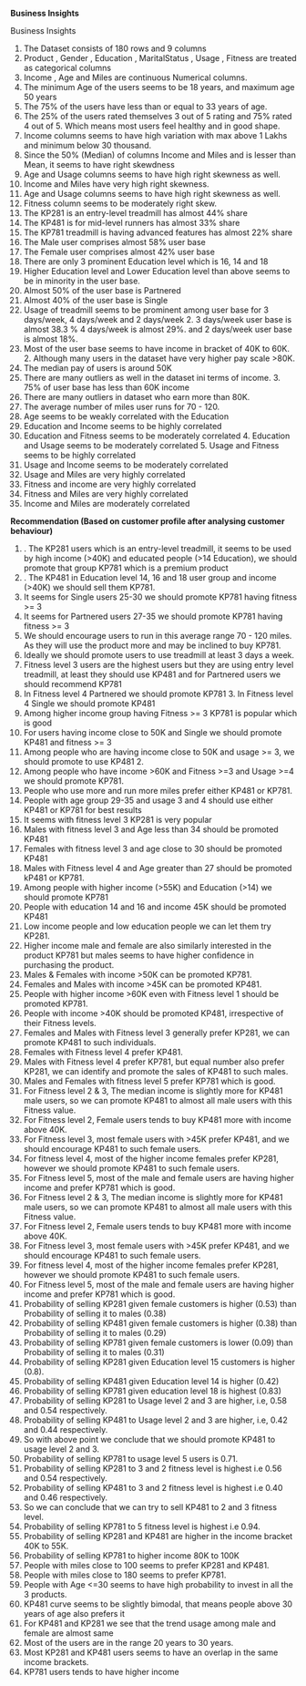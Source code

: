 **Business Insights**

Business Insights

1. The Dataset consists of 180 rows and 9 columns
2. Product , Gender , Education , MaritalStatus , Usage , Fitness are treated as categorical columns
3. Income , Age and Miles are continuous Numerical columns.
4. The minimum Age of the users seems to be 18 years, and maximum age 50 years
5. The 75% of the users have less than or equal to 33 years of age.
6.  The 25% of the users rated themselves 3 out of 5 rating and 75% rated 4 out of 5. Which means most users feel healthy and in good shape.
7. Income columns seems to have high variation with max above 1 Lakhs and minimum below 30 thousand.
8.  Since the 50% (Median) of columns Income and Miles and is lesser than Mean, it seems to have right skewdness
9.  Age and Usage columns seems to have high right skewness as well.
10. Income and Miles have very high right skewness.  
11. Age and Usage columns seems to have high right skewness as well. 
12. Fitness column seems to be moderately right skew.
13. The KP281 is an entry-level treadmill has almost 44% share  
14. The KP481 is for mid-level runners has almost 33% share  
15. The KP781 treadmill is having advanced features has almost 22% share
16. The Male user comprises almost 58% user base  
17. The Female user comprises almost 42% user base
18. There are only 3 prominent Education level which is 16, 14 and 18  
19. Higher Education level and Lower Education level than above seems to be in minority in the user base.
20. Almost 50% of the user base is Partnered 
21. Almost 40% of the user base is Single
22. Usage of treadmill seems to be prominent among user base for 3 days/week, 4 days/week and 2 days/week 2. 3 days/week user base is almost 38.3 %  4 days/week is almost 29%.  and  2 days/week user base is almost 18%.
23. Most of the user base seems to have income in bracket of 40K to 60K. 2. Although many users in the dataset have very higher pay scale >80K.
24. The median pay of users is around 50K  
25. There are many outliers as well in the dataset ini terms of income. 3. 75% of user base has less than 60K income  
26. There are many outliers in dataset who earn more than 80K.
27. The average number of miles user runs for 70 - 120.  
28. Age seems to be weakly correlated with the Education  
29. Education and Income seems to be highly correlated  
30. Education and Fitness seems to be moderately correlated 4. Education and Usage seems to be moderately correlated 5. Usage and Fitness seems to be highly correlated  
31. Usage and Income seems to be moderately correlated  
32. Usage and Miles are very highly correlated  
33. Fitness and income are very highly correlated  
34. Fitness and Miles are very highly correlated
35. Income and Miles are moderately correlated

**Recommendation (Based on customer profile after analysing customer behaviour)**


1. . The KP281 users which is an entry-level treadmill, it seems to be used by high income (>40K) and educated people (>14 Education), we should promote that group KP781 which is a premium product
2. . The KP481 in Education level 14, 16 and 18 user group and income (>40K) we should sell them KP781.
3. It seems for Single users 25-30 we should promote KP781 having fitness >= 3  
4. It seems for Partnered users 27-35 we should promote KP781 having fitness >= 3
5. We should encourage users to run in this average range 70 - 120 miles. As they will use the product more and may be inclined to buy KP781.
6. Ideally we should promote users to use treadmill at least 3 days a week.
7. Fitness level 3 users are the highest users but they are using entry level treadmill, at least they should use KP481 and for Partnered users we should recommend KP781
8. In Fitness level 4 Partnered we should promote KP781 3. In Fitness level 4 Single we should promote KP481
9. Among higher income group having Fitness >= 3 KP781 is popular which is good  
10. For users having income close to 50K and Single we should promote KP481 and fitness >= 3
11. Among people who are having income close to 50K and usage >= 3, we should promote to use KP481 2. 
12. Among people who have income >60K and Fitness >=3 and Usage >=4 we should promote KP781.
13. People who use more and run more miles prefer either KP481 or KP781.
14. People with age group 29-35 and usage 3 and 4 should use either KP481 or KP781 for best results
15. It seems with fitness level 3 KP281 is very popular
16. Males with fitness level 3 and Age less than 34 should be promoted KP481 
17. Females with fitness level 3 and age close to 30 should be promoted KP481  
18. Males with Fitness level 4 and Age greater than 27 should be promoted kP481 or KP781.
19. Among people with higher income (>55K) and Education (>14) we should promote KP781 
20. People with education 14 and 16 and income 45K should be promoted KP481  
21. Low income people and low education people we can let them try KP281.
22. Higher income male and female are also similarly interested in the product KP781 but males seems to have higher confidence in purchasing the product.
23. Males & Females with income >50K can be promoted KP781.  
24. Females and Males with income >45K can be promoted KP481.
25. People with higher income >60K even with Fitness level 1 should be promoted KP781.  
26. People with income >40K should be promoted KP481, irrespective of their Fitness levels.
27. Females and Males with Fitness level 3 generally prefer KP281, we can promote KP481 to such individuals.
28. Females with Fitness level 4 prefer KP481.  
29.  Males with Fitness level 4 prefer KP781, but equal number also prefer KP281, we can identify and promote the sales of KP481 to such males.
30.  Males and Females with fitness level 5 prefer KP781 which is good.
31. For Fitness level 2 & 3, The median income is slightly more for KP481 male users, so we can promote KP481 to almost all male users with this Fitness value.
32. For Fitness level 2, Female users tends to buy KP481 more with income above 40K.
33.  For Fitness level 3, most female users with >45K prefer KP481, and we should encourage KP481 to such female users.
34.  For fitness level 4, most of the higher income females prefer KP281, however we should promote KP481 to such female users.  
35.  For Fitness level 5, most of the male and female users are having higher income and prefer KP781 which is good.
36. For Fitness level 2 & 3, The median income is slightly more for KP481 male users, so we can promote KP481 to almost all male users with this Fitness value.
37. For Fitness level 2, Female users tends to buy KP481 more with income above 40K.  
38.  For Fitness level 3, most female users with >45K prefer KP481, and we should encourage KP481 to such female users. 
39.  For fitness level 4, most of the higher income females prefer KP281, however we should promote KP481 to such female users.
40.  For Fitness level 5, most of the male and female users are having higher income and prefer KP781 which is good.
41. Probability of selling KP281 given female customers is higher (0.53) than Probability of selling it to males (0.38) 
42. Probability of selling KP481 given female customers is higher (0.38) than Probability of selling it to males (0.29) 
43. Probability of selling KP781 given female customers is lower (0.09) than Probability of selling it to males (0.31)
44.  Probability of selling KP281 given Education level 15 customers is higher (0.8). 
45. Probability of selling KP481 given Education level 14 is higher (0.42)  
46. Probability of selling KP781 given education level 18 is highest (0.83)
47. Probability of selling KP281 to Usage level 2 and 3 are higher, i.e, 0.58 and 0.54 respectively. 
48. Probability of selling KP481 to Usage level 2 and 3 are higher, i.e, 0.42 and 0.44 respectively. 
49. So with above point we conclude that we should promote KP481 to usage level 2 and 3.  
50. Probability of selling KP781 to usage level 5 users is 0.71.
51. Probability of selling KP281 to 3 and 2 fitness level is highest i.e 0.56 and 0.54 respectively. 
52. Probability of selling KP481 to 3 and 2 fitness level is highest i.e 0.40 and 0.46 respectively. 
53. So we can conclude that we can try to sell KP481 to 2 and 3 fitness level.  
54. Probability of selling KP781 to 5 fitness level is highest i.e 0.94.
55. Probability of selling KP281 and KP481 are higher in the income bracket 40K to 55K. 
56. Probability of selling KP781 to higher income 80K to 100K
57. People with miles close to 100 seems to prefer KP281 and KP481. 
58. People with miles close to 180 seems to prefer KP781.
59. People with Age <=30 seems to have high probability to invest in all the 3 products. 
60. KP481 curve seems to be slightly bimodal, that means people above 30 years of age also prefers it
61. For KP481 and KP281 we see that the trend usage among male and female are almost same
62. Most of the users are in the range 20 years to 30 years.  
63. Most KP281 and KP481 users seems to have an overlap in the same income brackets. 
64. KP781 users tends to have higher income
